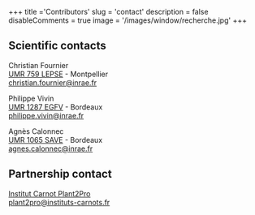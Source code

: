 +++
title ='Contributors'
slug = 'contact'
description = false
disableComments = true
image = '/images/window/recherche.jpg'
+++

## Scientific contacts 

Christian Fournier<br>
[UMR 759 LEPSE](https://www6.montpellier.inrae.fr/lepse) - Montpellier<br>
christian.fournier@inrae.fr

Philippe Vivin<br>
[UMR 1287 EGFV](https://www6.bordeaux-aquitaine.inrae.fr/egfv/) - Bordeaux<br>
philippe.vivin@inrae.fr

Agnès Calonnec<br>
[UMR 1065 SAVE](https://www6.bordeaux-aquitaine.inrae.fr/sante-agroecologie-vignoble/) - Bordeaux<br>
agnes.calonnec@inrae.fr

## Partnership contact

[Institut Carnot Plant2Pro](https://plant2pro.fr/)<br>
plant2pro@instituts-carnots.fr

